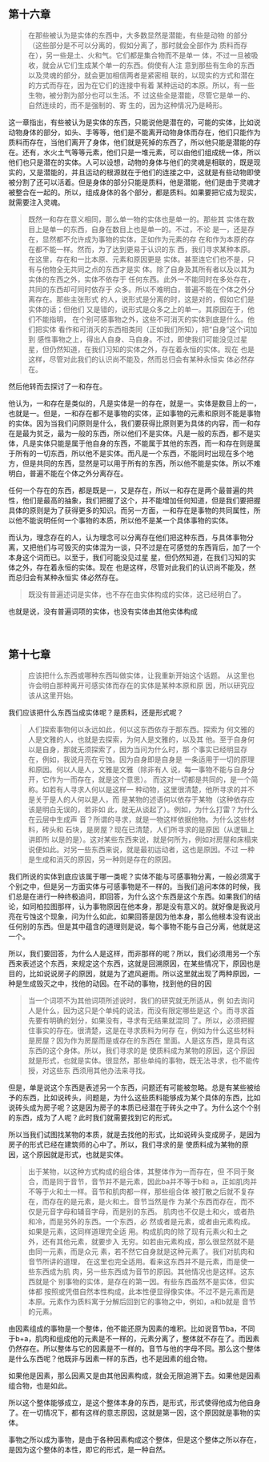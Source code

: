 <h2>第十六章</h2><blockquote data-pid="0bGuFAdg">在那些被认为是实体的东西中，大多数显然是潜能，有些是动物 的部分（这些部分是不可以分离的，假如分离了，那时就会全部作为 质料而存在），另一些是土、火和气。它们都是集合物而不是单一 体，不过一旦被吸收，就会从它们生成某个单一的东西。倘使有人注 意到那些有生命的东西以及灵魂的部分，就会更加相信两者是紧密相 联的，以现实的方式和潜在的方式而存在，因为在它们的连接中有着 某种运动的本原。所以，有一些生物，被分割为部分也可以生活。不 过这些全是潜能，尽管它是单一的、自然连续的，而不是强制的、寄 生的，因为这种情况乃是畸形。</blockquote><p data-pid="BAF8D_-i">这一章指出，有些被认为是实体的东西，只能说他是潜在的，可能的实体，比如说动物身体的部分，如头、手等等，他们是不能离开动物身体而存在，他们只能作为质料而存在，当他们离开了身体，他们就是死掉的东西了，所以他只能是潜能的存在。还有，水火土气等等元素，他们只是一堆元素，可以由他们组成统一体，所以他们也只是潜在的实体。人可以设想，动物的身体与他们的灵魂是相联的，既是现实的，又是潜能的，并且运动的根源就在于他们的连接之中，这就是有些动物即使被分割了还可以活着。但是身体的部分只能是质料，他是潜能，他们是由于灵魂才被整合在一起的。所以，组成身体的各个部分，都是质料。如果要把它成为现实，就需要注入灵魂。</p><blockquote data-pid="Ly2zVfRG">既然一和存在意义相同，那么单一物的实体也是单一的。那些其 实体在数目上是单一的东西，自身在数目上也是单一的。不过，不论 是一，还是存在，显然都不允许成为事物的实体，正如作为元素的存 在和作为本原的存在都不能一样。然而，为了达到更易于认识的东 西，我们寻求某种本原。在这里，存在和一比本原、元素和原因更是 实体。甚至连它们也不是，只有与他物全无共同之点的东西才是实 体。除了自身及其所有者以及以其为实体的东西之外，实体不依存于 任何东西。此外一不能同时在多处存在，共同的东西却可同时依存于 众多。所以不难明白，普遍不能在个体之外分离存在。那些主张形式 的人，说形式是分离的时，这是对的，假如它们是实体的话；但他们 又是错的，说形式是众多之上的单一。其原因在于，他们不能指明， 在个别可感事物之外，这些不可消灭的实体到底是什么。他们把实体 看作和可消灭的东西相类同（正如我们所知），把“自身”这个词加到 感性事物之上，得出人自身、马自身。不过，即使我们可能没见过星 星，但仍然知道，在我们习知的实体之外，存在着永恒的实体。现在 也是这样，尽管对此我们的认识尚不能及，然而总归会有某种永恒实 体必然存在。</blockquote><p data-pid="_iPdtydS">然后他转而去探讨了一和存在。</p><p data-pid="8CAQ4k8L">他认为，一和存在是类似的，凡是实体是一的存在，就是一。实体是数目上的一，也就是一。但是，一和存在都不是事物的实体，正如事物的元素和原则不能是事物的实体。因为当我们问原则是什么，我们要获得比原则更为具体的内容，而一和存在是最为贫乏，最为一般的东西，所以他们不是实体。凡是一般的东西，都不是实体，凡是实体只能是属于他自身的东西，不能属于其他的东西，而一和存在则是属于所有的一切东西，所以他不是实体。而凡是一个东西，不能同时出现在多个地方，但是共同的东西，显然是可以用于所有的东西，所以他不能是实体。所以不难明白，普遍不能在个体之外分离存在。</p><p data-pid="ZfjZ9nOA">任何一个存在的东西，都是既是一，又是存在，所以一和存在是两个最普遍的共性，他们是最高的抽象，我们把握了这个，并不能增加任何知道，但是我们要把握具体的原则是为了获得更多的知识。而另一方面，一和存在是事物的共同属性，所以他不能说明任何一个事物的本质，所以他不是某一个具体事物的实体。</p><p data-pid="UFtJDTyU">而认为，理念存在的人，认为理念可以分离存在他们把这种东西，与具体事物分离，又把他们与可毁灭的实体混为一谈，只不过是在可感觉的东西背后，加了一个本身这个词而已。以至于，我们可能没见过星 星，但仍然知道，在我们习知的实体之外，存在着永恒的实体。现在 也是这样，尽管对此我们的认识尚不能及，然而总归会有某种永恒实 体必然存在。</p><blockquote data-pid="KE9yfxGJ">既没有普遍述词是实体，也不存在由实体构成的实体，这已经明白了。</blockquote><p data-pid="Ga4_o8kZ">也就是说，没有普遍词项的实体，也没有实体由其他实体构成</p><p><br></p><h2>第十七章</h2><blockquote data-pid="Ih1qICtl">应该把什么东西或哪种东西叫做实体，让我重新开始这个话题。 从这里也许会明白那种离开可感实体而存在的实体是某种本原和原 因，所以研究应该从这里开始。</blockquote><p data-pid="0_YFVMcZ">我们应该把什么东西当成实体呢？是质料，还是形式呢？</p><blockquote data-pid="f2D0puHO">人们探索事物何以永远如此，何以这东西依存于那东西。探索为 何文雅的人是文雅的人，也就是去探索，为何人是文雅的，以及其 他。至于自身何以是自身，那就无须探索了，因为当问为什么时，那 个事实已经明显存在，例如，我说月亮在亏蚀。因为自身即是自身是 一条适用于一切的原理和原因。何以人是人，文雅是文雅（除非有人 说，每一事物不能与自身分开，它作为一而存在，就是这个意思）。 而这对一切都是共同的，是一个简称。如若有人寻求人何以是这样一 种动物，这里很清楚，他所寻求的并不是关于是人的人何以是人，而 是某物的述语何以依存于某物（这种依存应该是明白无误的，若非如 此，就无从谈起了）。例如，为什么打雷？为什么在云层中生成声 音？所谓的寻求，就是一物这样依据他物。为什么这些材料，砖头和 石块，是房屋？现在已清楚，人们所寻求的是原因（从逻辑上讲即所 以是的是）。这对某些东西来说，就是何所为，例如对房屋和床榻来 说便如此。对另一些东西来说，就是最初运动者，这也是原因。不过 一种是生成和消灭的原因，另一种则是存在的原因。</blockquote><p data-pid="hjP-Mkxq">我们所说的实体到底应该属于哪一类呢？实体不能与可感事物分离，一般必须寓于个别之中，但是另一方面实体与可感事物是不一样的。当我们追问本体的时候，我们总是在进行一种终极追问，即回答，为什么这个东西是这个东西。如果我们的结论，如同柏拉图那样，认为事物原因在他本身，那是没有意义的。就好像是我说月亮在亏蚀这个现象，问为什么如此，如果回答是因为他本身，那么他根本没有说出任何别的东西。但是其中蕴含的道理则是说，每个事物不能与自己分离，他就是这一个。</p><p data-pid="8e79kAvh">所以，我们要回答，为什么人是这样，而非那样的呢？所以，我们必须用另一个东西来表述这个东西，来规定这个东西，这就是回溯原因，在某些情况下，原因也是目的，比如说说房子的原因，就是为了遮风避雨。所以这里就出现了两种原因，一种是生成毁灭之中，找他的动因。在不动的事物，找到他的目的因</p><blockquote data-pid="AcZr4tGd">当一个词项不为其他词项所述说时，我们的研究就无所适从，例 如去询问人是什么，因为这只是个单纯的说法，而没有限定哪些是这 个。而寻求首先要有明确的划分，如果没有，寻求有无结果就混同 了。所以，必须把握住事实的存在。很清楚，这是在寻求质料为何存 在，例如为什么这些材料是房屋？因为作为房屋而是或存在的东西在 里面。人是这东西，是具有这东西的这个身体。所以，我们寻求的是 使质料成为某物的原因，这个原因就是形式，也就是实体。很显然，那些单纯的事物，既无法寻求，也不能传授，对这些东 西须用其他办法来寻找。</blockquote><p data-pid="84FGwYPs">但是，单是说这个东西是表述另一个东西，问题还有可能被忽略。总是有某些被给予的东西，比如说砖头，问题是，为什么这些质料能够成为某个具体的东西，比如说砖头成为房子呢？这是因为房子的本质已经潜在于砖头之中了。为什么这个个别的东西，成为了人呢？此时我们就需要找到它的形式。</p><p data-pid="3RRZn5mY">所以当我们试图找某物的本质，就是去找他的形式，比如说砖头变成房子，是因为房子的形式已经在建筑师的心中了。所以，我们寻求的是 使质料成为某物的原因，这个原因就是形式，也就是实体。</p><blockquote data-pid="jytRdaHd">出于某物，以这种方式构成的组合体，其整体作为一而存在，但 不同于聚合，而是同于音节，音节并不是元素，因此ba并不等于b和 a，正如肌肉并不等于火和土一样。音节和肌肉都一样，那些组合体 被打散之后就不复存在，而存在的是元素，是火和土。音节当然是作 为某个东西而存在，而不仅是元音字母和辅音字母，而是别的东西。 肌肉也不仅是土和火，或者热和冷，而是另外的东西。一个东西，必 然或者是元素，或者由元素构成。如果是元素，这同样道理完全适 用。构成肌肉的除了现有元素火和土之外，还有其他元素，就要步入 无穷。如若由元素构成，那么很显然就不是由同一元素，而是众元 素，若不然它自身就是这种元素了。我们对肌肉和音节所讲的道理， 在这里也完全适用。看来这东西并不是元素，而是使一些东西成为肌 肉，另一些东西成为音节的原因。其他情况也是这样。这东西就是个 别事物的实体，是存在的第一因。有些东西虽然不是实体，但实体都 按照或凭借自然本性构成，此本性便显得像实体。不过不是元素而是 本原。元素作为质料寓于分解后回到它的事物之中，例如，a和b就是 音节的元素。</blockquote><p data-pid="bjUZIwcw">由因素组成的事物是一个整体，他不能还原为因素的堆积。比如说音节ba，不同于b+a，肌肉和组成他的元素是不一样的，元素分离了，整体就不存在了。而因素仍然存在。所以整体与它的因素是不一样的。音节与他的字母不同。那么这个整体是什么东西呢？他既非与因素一样的东西，也不是因素的组合物。</p><p data-pid="rIfExN3H">如果他是因素，那么因素又是由其他因素构成，就会无限追溯下去。如果他是因素组合物，也是如此。</p><p data-pid="Wq-3Mu_r">所以这个整体能够成立，是这个整体本身的东西，是形式，形式使得他成为他自身了。在一切情况下，都有这样的意志原因，这就是第一因，这个原因就是事物的实体。</p><p data-pid="0SCNuH3N">事物之所以成为事物，是由于各种因素构成这个整体，但是这个整体之所以存在，是因为这个整体的本性，即它的形式，是一种自然。</p><p></p><p></p><p></p><p></p><p></p><p></p><p></p>